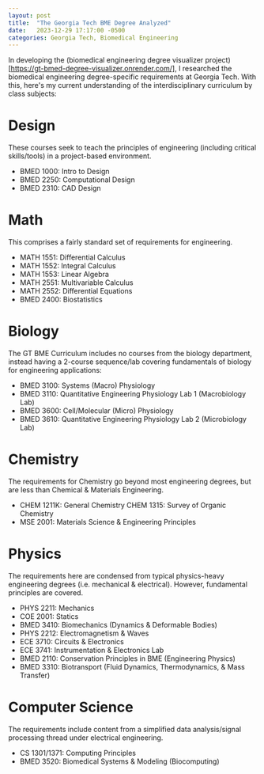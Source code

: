 ```yaml
---
layout: post
title:  "The Georgia Tech BME Degree Analyzed"
date:   2023-12-29 17:17:00 -0500
categories: Georgia Tech, Biomedical Engineering
---
```


In developing the (biomedical engineering degree visualizer project)[https://gt-bmed-degree-visualizer.onrender.com/], I researched the biomedical engineering degree-specific requirements at Georgia Tech. With this, here's my current understanding of the interdisciplinary curriculum by class subjects:

# Design

These courses seek to teach the principles of engineering (including critical skills/tools) in a project-based environment.
- BMED 1000: Intro to Design
- BMED 2250: Computational Design
- BMED 2310: CAD Design

# Math

This comprises a fairly standard set of requirements for engineering.
- MATH 1551: Differential Calculus
- MATH 1552: Integral Calculus
- MATH 1553: Linear Algebra
- MATH 2551: Multivariable Calculus
- MATH 2552: Differential Equations
- BMED 2400: Biostatistics

# Biology

The GT BME Curriculum includes no courses from the biology department, instead having a 2-course sequence/lab covering fundamentals of biology for engineering applications:
- BMED 3100: Systems (Macro) Physiology
- BMED 3110: Quantitative Engineering Physiology Lab 1 (Macrobiology Lab)
- BMED 3600: Cell/Molecular (Micro) Physiology
- BMED 3610: Quantitative Engineering Physiology Lab 2 (Microbiology Lab)

# Chemistry

The requirements for Chemistry go beyond most engineering degrees, but are less than Chemical & Materials Engineering.
- CHEM 1211K: General Chemistry
CHEM 1315: Survey of Organic Chemistry
- MSE 2001: Materials Science & Engineering Principles

# Physics

The requirements here are condensed from typical physics-heavy engineering degrees (i.e. mechanical & electrical). However, fundamental principles are covered.
- PHYS 2211: Mechanics
- COE 2001: Statics
- BMED 3410: Biomechanics (Dynamics & Deformable Bodies)
- PHYS 2212: Electromagnetism & Waves
- ECE 3710: Circuits & Electronics
- ECE 3741: Instrumentation & Electronics Lab
- BMED 2110: Conservation Principles in BME (Engineering Physics)
- BMED 3310: Biotransport (Fluid Dynamics, Thermodynamics, & Mass Transfer)

# Computer Science

The requirements include content from a simplified data analysis/signal processing thread under electrical engineering.
- CS 1301/1371: Computing Principles
- BMED 3520: Biomedical Systems & Modeling (Biocomputing)

